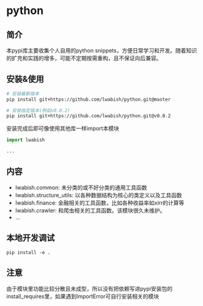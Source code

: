 # python

## 简介

本pypi库主要收集个人自用的python snippets，方便日常学习和开发。随着知识的扩充和实践的增多，可能不定期按需重构，且不保证向后兼容。

## 安装&使用

```bash
# 安装最新版本
pip install git+https://github.com/lwabish/python.git@master

# 安装指定版本(例如v0.0.2)
pip install git+https://github.com/lwabish/python.git@v0.0.2
```

安装完成后即可像使用其他库一样import本模块

```python
import lwabish

...
```

## 内容

- lwabish.common: 未分类的或不好分类的通用工具函数
- lwabish.structure_utils: 以各种数据结构为核心的类定义以及工具函数
- lwabish.finance: 金融相关的工具函数，比如各种收益率如xirr的计算等
- lwabish.crawler: 和爬虫相关的工具函数。该模块很久未维护。
- ...

## 本地开发调试

`pip install -e .`

## 注意

由于模块里功能比较分散且未成型，所以没有把依赖写进pypi安装包的install_requires里，如果遇到ImportError可自行安装相关的模块